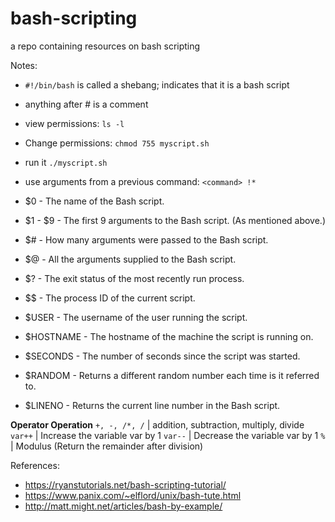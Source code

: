 # bash-scripting
a repo containing resources on bash scripting

Notes:
- `#!/bin/bash` is called a shebang; indicates that it is a bash script
- anything after # is a comment


- view permissions: `ls -l`
- Change permissions: `chmod 755 myscript.sh`
- run it `./myscript.sh`
- use arguments from a previous command: `<command> !*`

- $0 - The name of the Bash script.
- $1 - $9 - The first 9 arguments to the Bash script. (As mentioned above.)
- $# - How many arguments were passed to the Bash script.
- $@ - All the arguments supplied to the Bash script.
- $? - The exit status of the most recently run process.
- $$ - The process ID of the current script.
- $USER - The username of the user running the script.
- $HOSTNAME - The hostname of the machine the script is running on.
- $SECONDS - The number of seconds since the script was started.
- $RANDOM - Returns a different random number each time is it referred to.
- $LINENO - Returns the current line number in the Bash script.


**Operator	Operation**
`+, -, /*, /` |	addition, subtraction, multiply, divide
`var++` |	Increase the variable var by 1
`var--` |	Decrease the variable var by 1
`%` |	Modulus (Return the remainder after division)


References:
- https://ryanstutorials.net/bash-scripting-tutorial/
- https://www.panix.com/~elflord/unix/bash-tute.html
- http://matt.might.net/articles/bash-by-example/
